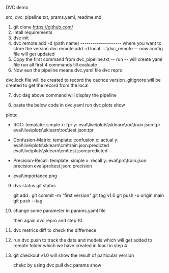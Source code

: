 DVC demo

src, dvc_pipeline.txt, prams.yaml, readme.md

1. git clone https://github.com/
2. intall requirements 
3. dvc init
4. dvc remote add -d (path name) -------------------- where you want to store the version
   dvc remote add -d local ..\..\dvc_remote 
    -- now config file will get updated
5. Copy the first command from dvc_pipeline.txt -- run -- will create yaml file
    run all first 4 commands till evaluate
6. Now eun the pipeline means dvc.yaml file
    dvc repro

dvc.lock file will be created to record the cachce version
.gitignore will be created to get the record from the local

7. dvc dag 
    above command will display the pipeline 

8. paste the below code in dvc.yaml
    run dvc plots show

plots:
- ROC:
    template: simple
    x: fpr
    y: 
        eval\live\plots\sklearn\roc\train.json:tpr
        eval\live\plots\sklearn\roc\test.json:tpr
- Confusion-Matrix:
    template: confusion
    x: actual
    y:
        eval\live\plots\sklearn\cm\train.json:predicted
        eval\live\plots\sklearn\cm\test.json:predicted
- Precision-Recall:
    template: simple
    x: recall
    y:
        eval\prc\train.json: precision
        eval\prc\test.json: precision

- eval\importance.png


9. dvc status
    git status

    git add .
    git commit -m "first version"
    git tag v1.0
    git push -u origin main
    git push --tag

10. change some parameter in params.yaml file

    then again dvc repro and step 10

11. dvc metrics diff
    to check the differnece

12. run  dvc push
    to track the data and models which will get added to  remote folder which we have created in loacl in step 4



13. git checkout v1.0 
    will show the result of particular version

    chekc by using
    dvc pull
    dvc params show